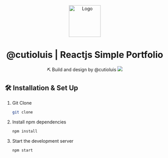 <div align="center">
  <img alt="Logo" src="https://raw.githubusercontent.com/cutioluis/react-dark-portfolio/master/public/favicon.ico" width="100" />
</div>
<h1 align="center">
  @cutioluis | Reactjs Simple Portfolio
</h1>
<p align="center">
 ⛏ Build and design by <a src="https://github.com/cutioluis">@cutioluis</a>
  <img src="https://raw.githubusercontent.com/cutioluis/react-dark-portfolio/master/src/assets/dark-md.PNG" />
</p>



## 🛠 Installation & Set Up

1. Git Clone 

   ```sh
   git clone 
   ```

2. Install npm dependencies

   ```sh
   npm install
   ```

3. Start the development server

   ```sh
   npm start
   ```


